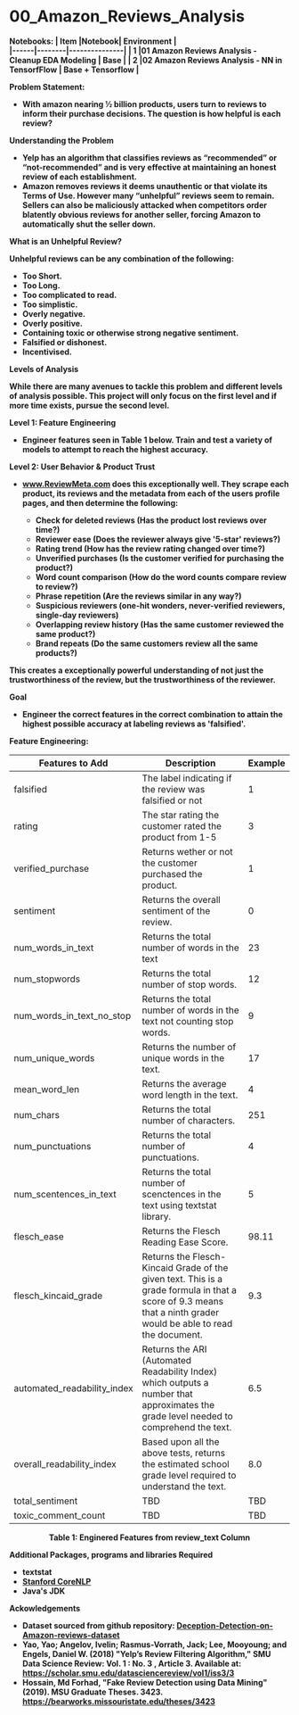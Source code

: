 # 00_Amazon_Reviews_Analysis

<b>Notebooks:<b>
| Item |Notebook|  Environment  |    
|------|--------|---------------|
| 1    |01 Amazon Reviews Analysis - Cleanup EDA Modeling | Base |
| 2    |02 Amazon Reviews Analysis - NN in TensorfFlow | Base + Tensorflow |

<b>Problem Statement:<b>
- With amazon nearing ½ billion products, users turn to reviews to inform their purchase decisions. The question is how helpful is each review?
    

<b>Understanding the Problem<b>
- Yelp has an algorithm that classifies reviews as “recommended” or “not-recommended” and is very effective at maintaining an honest review of each establishment.
- Amazon removes reviews it deems unauthentic or that violate its Terms of Use. However many “unhelpful” reviews seem to remain. Sellers can also be maliciously attacked when competitors order blatently obvious reviews for another seller, forcing Amazon to automatically shut the seller down.
    

<b>What is an Unhelpful Review?<b>

Unhelpful reviews can be any combination of the following:
- Too Short.
- Too Long.
- Too complicated to read.
- Too simplistic.
- Overly negative.
- Overly positive.
- Containing toxic or otherwise strong negative sentiment.
- Falsified or dishonest.
- Incentivised.
    
    
<b>Levels of Analysis<b>
    
While there are many avenues to tackle this problem and different levels of analysis possible. This project will only focus on the first level and if more time exists, pursue the second level.
    
Level 1: Feature Engineering
- Engineer features seen in Table 1 below. Train and test a variety of models to attempt to reach the highest accuracy.
    
Level 2: User Behavior & Product Trust
- www.ReviewMeta.com does this exceptionally well. They scrape each product, its reviews and the metadata from each of the users profile pages, and then determine the following:
    
    - Check for deleted reviews  (Has the product lost reviews over time?)
    - Reviewer ease (Does the reviewer always give '5-star' reviews?)
    - Rating trend (How has the review rating changed over time?)
    - Unverified purchases (Is the customer verified for purchasing the product?)
    - Word count comparison (How do the word counts compare review to review?)
    - Phrase repetition (Are the reviews similar in any way?)
    - Suspicious reviewers (one-hit wonders, never-verified reviewers, single-day reviewers)
    - Overlapping review history (Has the same customer reviewed the same product?)
    - Brand repeats (Do the same customers review all the same products?)
    
This creates a exceptionally powerful understanding of not just the trustworthiness of the review, but the trustworthiness of the reviewer.
    
    
<b>Goal<b>

- Engineer the correct features in the correct combination to attain the highest possible accuracy at labeling reviews as 'falsified'.
    
    
<b>Feature Engineering:<b>

Features to Add | Description | Example
------------- | ------------- | -------------
falsified | The label indicating if the review was falsified or not | 1
rating | The star rating the customer rated the product from 1-5 | 3
verified_purchase | Returns wether or not the customer purchased the product. | 1
sentiment | Returns the overall sentiment of the review. | 0
num_words_in_text | Returns the total number of words in the text | 23
num_stopwords| Returns the total number of stop words. | 12
num_words_in_text_no_stop | Returns the total number of words in the text not counting stop words. | 9
num_unique_words | Returns the number of unique words in the text. | 17
mean_word_len| Returns the average word length in the text. | 4
num_chars| Returns the total number of characters. | 251
num_punctuations| Returns the total number of punctuations. | 4
num_scentences_in_text | Returns the total number of scenctences in the text using textstat library. | 5
flesch_ease| Returns the Flesch Reading Ease Score. | 98.11
flesch_kincaid_grade | Returns the Flesch-Kincaid Grade of the given text. This is a grade formula in that a score of 9.3 means that a ninth grader would be able to read the document. | 9.3
automated_readability_index | Returns the ARI (Automated Readability Index) which outputs a number that approximates the grade level needed to comprehend the text. | 6.5
overall_readability_index| Based upon all the above tests, returns the estimated school grade level required to understand the text. | 8.0
total_sentiment | TBD | TBD
toxic_comment_count | TBD | TBD
    

<b><center>Table 1: Enginered Features from review_text Column</center><b>  
    
<b>Additional Packages, programs and libraries Required<b>
- textstat
- [Stanford CoreNLP](https://stanfordnlp.github.io/CoreNLP/index.html)
- Java's JDK
    
    
<b>Ackowledgements<b>
- Dataset sourced from github repository: [Deception-Detection-on-Amazon-reviews-dataset](https://github.com/aayush210789/Deception-Detection-on-Amazon-reviews-dataset)
- Yao, Yao; Angelov, Ivelin; Rasmus-Vorrath, Jack; Lee, Mooyoung; and Engels, Daniel W. (2018) "Yelp’s Review Filtering Algorithm,"
SMU Data Science Review: Vol. 1 : No. 3 , Article 3.
Available at: https://scholar.smu.edu/datasciencereview/vol1/iss3/3
- Hossain, Md Forhad, "Fake Review Detection using Data Mining" (2019). MSU Graduate Theses. 3423.
https://bearworks.missouristate.edu/theses/3423